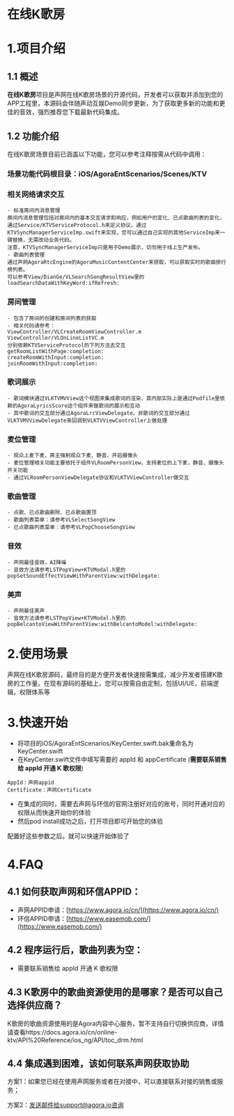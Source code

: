# 在线K歌房
# 1.项目介绍
## 1.1 概述
**在线K歌房**项目是声网在线K歌房场景的开源代码，开发者可以获取并添加到您的APP工程里，本源码会伴随声动互娱Demo同步更新，为了获取更多新的功能和更佳的音效，强烈推荐您下载最新代码集成。
## 1.2 功能介绍
在线K歌房场景目前已涵盖以下功能，您可以参考注释按需从代码中调用：
### 场景功能代码根目录：iOS/AgoraEntScenarios/Scenes/KTV
### 相关网络请求交互
    - 标准房间内消息管理
    房间内消息管理包括对房间内的基本交互请求和响应，例如用户的变化、已点歌曲列表的变化，通过Service/KTVServiceProtocol.h来定义协议，通过KTVSyncManagerServiceImp.swift来实现，您可以通过自己实现的其他ServiceImp来一键替换，无需改动业务代码。
    注意，KTVSyncManagerServiceImp只是用于Demo展示，切勿用于线上生产发布。
    - 歌曲列表管理
    通过声网AgoraRtcEngine的AgoraMusicContentCenter来获取，可以获取实时的歌曲排行榜列表。
    可以参考View/DianGe/VLSearchSongResultView里的loadSearchDataWithKeyWord:ifRefresh:
### 房间管理
    - 包含了房间的创建和房间列表的获取
    - 相关代码请参考：
    ViewController/VLCreateRoomViewController.m
    ViewController/VLOnLineListVC.m
    分别依赖KTVServiceProtocol的下列方法去交互
    getRoomListWithPage:completion:
    createRoomWithInput:completion:
    joinRoomWithInput:completion:
### 歌词展示
    - 歌词模块通过VLKTVMVView这个视图来集成歌词的渲染，其内部实际上是通过Podfile里依赖的AgoraLyricsScore这个组件来做歌词的展示和互动
    - 其中歌词的交互部分通过AgoraLrcViewDelegate，非歌词的交互部分通过VLKTVMVViewDelegate来回调到VLKTVViewController上做处理
### 麦位管理
    - 观众上麦下麦、房主强制观众下麦、静音、开启摄像头
    - 麦位管理相关功能主要依托于组件VLRoomPersonView，支持麦位的上下麦，静音、摄像头开关功能
    - 通过VLRoomPersonViewDelegate协议和VLKTVViewController做交互
### 歌曲管理
    - 点歌、已点歌曲删除、已点歌曲置顶
    - 歌曲列表菜单：请参考VLSelectSongView
    - 已点歌曲列表菜单：请参考VLPopChooseSongView
### 音效
    - 声网最佳音效，AI降噪
    - 音效方法请参考LSTPopView+KTVModal.h里的popSetSoundEffectViewWithParentView:withDelegate:
### 美声
    - 声网最佳美声
    - 音效方法请参考LSTPopView+KTVModal.h里的popBelcantoViewWithParentView:withBelcantoModel:withDelegate:

# 2.使用场景
声网在线K歌房源码，最终目的是方便开发者快速按需集成，减少开发者搭建K歌房的工作量。在现有源码的基础上，您可以按需自由定制，包括UI/UE，前端逻辑，权限体系等

# 3.快速开始

- 将项目的iOS/AgoraEntScenarios/KeyCenter.swift.bak重命名为KeyCenter.swift
- 在KeyCenter.swift文件中填写需要的 appId 和 appCertificate (**需要联系销售给 appId 开通 K 歌权限**)
```
AppId：声网appid
Certificate：声网Certificate
```
- 在集成的同时，需要去声网与环信的官网注册好对应的账号，同时开通对应的权限从而快速开始你的体验
- 然后pod install成功之后，打开项目即可开始您的体验

配置好这些参数之后。就可以快速开始体验了


# 4.FAQ

## 4.1 如何获取声网和环信APPID：
- 声网APPID申请：[https://www.agora.io/cn/](https://www.agora.io/cn/)
- 环信APPID申请：[https://www.easemob.com/](https://www.easemob.com/)
## 4.2 程序运行后，歌曲列表为空：
- 需要联系销售给 appId 开通 K 歌权限
## 4.3 K歌房中的歌曲资源使用的是哪家？是否可以自己选择供应商？
K歌房的歌曲资源使用的是Agora内容中心服务，暂不支持自行切换供应商，详情请查看https://docs.agora.io/cn/online-ktv/API%20Reference/ios_ng/API/toc_drm.html

## 4.4 集成遇到困难，该如何联系声网获取协助
方案1：如果您已经在使用声网服务或者在对接中，可以直接联系对接的销售或服务；

方案2：发送邮件给support@agora.io咨询
